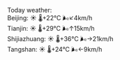 Today weather:  
Beijing: ☀️   🌡️+22°C 🌬️↙4km/h  
Tianjin: ☀️   🌡️+29°C 🌬️↑15km/h  
Shijiazhuang: ☀️   🌡️+36°C 🌬️→21km/h  
Tangshan: ☀️   🌡️+24°C 🌬️←9km/h  
